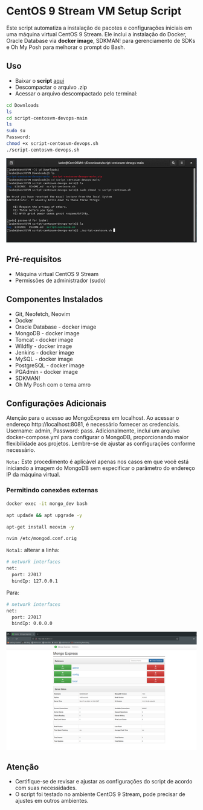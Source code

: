 # CentOS 9 Stream VM Setup Script

Este script automatiza a instalação de pacotes e configurações iniciais em uma máquina virtual CentOS 9 Stream. Ele inclui a instalação do Docker, Oracle Database via **docker image**, SDKMAN! para gerenciamento de SDKs e Oh My Posh para melhorar o prompt do Bash.

## Uso

* Baixar o **script** [aqui](httts://github.com/lasbrDev/script-centosvm-devops)
* Descompactar o arquivo .zip
* Acessar o arquivo descompactado pelo terminal:

```bash
cd Downloads
ls
cd script-centosvm-devops-main
ls
sudo su
Password:
chmod +x script-centosvm-devops.sh
./script-centosvm-devops.sh
```
![centosvm-terminal.png](img/centosvm-terminal.png)

## Pré-requisitos
* Máquina virtual CentOS 9 Stream
* Permissões de administrador (sudo)

## Componentes Instalados

* Git, Neofetch, Neovim
* Docker
* Oracle Database - docker image
* MongoDB - docker image
* Tomcat - docker image
* Wildfly - docker image
* Jenkins - docker image
* MySQL - docker image
* PostgreSQL - docker image
* PGAdmin - docker image
* SDKMAN!
* Oh My Posh com o tema amro

## Configurações Adicionais

Atenção para o acesso ao MongoExpress em localhost. Ao acessar o endereço http://localhost:8081, é necessário fornecer as credenciais. Username: admin, Password: pass.
Adicionalmente, incluí um arquivo docker-compose.yml para configurar o MongoDB, proporcionando maior flexibilidade aos projetos. Lembre-se de ajustar as configurações conforme necessário.

`Nota:` Este procedimento é aplicável apenas nos casos em que você está iniciando a imagem do MongoDB sem especificar o parâmetro do endereço IP da máquina virtual.

### Permitindo conexões externas

```bash
docker exec -it mongo_dev bash
```
```bash
apt updade && apt upgrade -y
```
```bash
apt-get install neovim -y
```
```bash
nvim /etc/mongod.conf.orig
```
`Nota1:` alterar a linha:
```bash
# network interfaces
net:
  port: 27017
  bindIp: 127.0.0.1
```
Para:
```bash
# network interfaces
net:
  port: 27017
  bindIp: 0.0.0.0
```

![mongo-express.png](img/mongo-express.png)

## Atenção

* Certifique-se de revisar e ajustar as configurações do script de acordo com suas necessidades.
* O script foi testado no ambiente CentOS 9 Stream, pode precisar de ajustes em outros ambientes.

